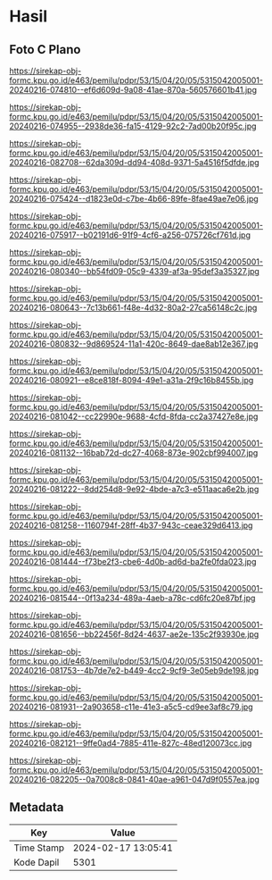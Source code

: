 # Hasil

## Foto C Plano

https://sirekap-obj-formc.kpu.go.id/e463/pemilu/pdpr/53/15/04/20/05/5315042005001-20240216-074810--ef6d609d-9a08-41ae-870a-560576601b41.jpg

https://sirekap-obj-formc.kpu.go.id/e463/pemilu/pdpr/53/15/04/20/05/5315042005001-20240216-074955--2938de36-fa15-4129-92c2-7ad00b20f95c.jpg

https://sirekap-obj-formc.kpu.go.id/e463/pemilu/pdpr/53/15/04/20/05/5315042005001-20240216-082708--62da309d-dd94-408d-9371-5a4516f5dfde.jpg

https://sirekap-obj-formc.kpu.go.id/e463/pemilu/pdpr/53/15/04/20/05/5315042005001-20240216-075424--d1823e0d-c7be-4b66-89fe-8fae49ae7e06.jpg

https://sirekap-obj-formc.kpu.go.id/e463/pemilu/pdpr/53/15/04/20/05/5315042005001-20240216-075917--b02191d6-91f9-4cf6-a256-075726cf761d.jpg

https://sirekap-obj-formc.kpu.go.id/e463/pemilu/pdpr/53/15/04/20/05/5315042005001-20240216-080340--bb54fd09-05c9-4339-af3a-95def3a35327.jpg

https://sirekap-obj-formc.kpu.go.id/e463/pemilu/pdpr/53/15/04/20/05/5315042005001-20240216-080643--7c13b661-f48e-4d32-80a2-27ca56148c2c.jpg

https://sirekap-obj-formc.kpu.go.id/e463/pemilu/pdpr/53/15/04/20/05/5315042005001-20240216-080832--9d869524-11a1-420c-8649-dae8ab12e367.jpg

https://sirekap-obj-formc.kpu.go.id/e463/pemilu/pdpr/53/15/04/20/05/5315042005001-20240216-080921--e8ce818f-8094-49e1-a31a-2f9c16b8455b.jpg

https://sirekap-obj-formc.kpu.go.id/e463/pemilu/pdpr/53/15/04/20/05/5315042005001-20240216-081042--cc22990e-9688-4cfd-8fda-cc2a37427e8e.jpg

https://sirekap-obj-formc.kpu.go.id/e463/pemilu/pdpr/53/15/04/20/05/5315042005001-20240216-081132--16bab72d-dc27-4068-873e-902cbf994007.jpg

https://sirekap-obj-formc.kpu.go.id/e463/pemilu/pdpr/53/15/04/20/05/5315042005001-20240216-081222--8dd254d8-9e92-4bde-a7c3-e511aaca6e2b.jpg

https://sirekap-obj-formc.kpu.go.id/e463/pemilu/pdpr/53/15/04/20/05/5315042005001-20240216-081258--1160794f-28ff-4b37-943c-ceae329d6413.jpg

https://sirekap-obj-formc.kpu.go.id/e463/pemilu/pdpr/53/15/04/20/05/5315042005001-20240216-081444--f73be2f3-cbe6-4d0b-ad6d-ba2fe0fda023.jpg

https://sirekap-obj-formc.kpu.go.id/e463/pemilu/pdpr/53/15/04/20/05/5315042005001-20240216-081544--0f13a234-489a-4aeb-a78c-cd6fc20e87bf.jpg

https://sirekap-obj-formc.kpu.go.id/e463/pemilu/pdpr/53/15/04/20/05/5315042005001-20240216-081656--bb22456f-8d24-4637-ae2e-135c2f93930e.jpg

https://sirekap-obj-formc.kpu.go.id/e463/pemilu/pdpr/53/15/04/20/05/5315042005001-20240216-081753--4b7de7e2-b449-4cc2-9cf9-3e05eb9de198.jpg

https://sirekap-obj-formc.kpu.go.id/e463/pemilu/pdpr/53/15/04/20/05/5315042005001-20240216-081931--2a903658-c11e-41e3-a5c5-cd9ee3af8c79.jpg

https://sirekap-obj-formc.kpu.go.id/e463/pemilu/pdpr/53/15/04/20/05/5315042005001-20240216-082121--9ffe0ad4-7885-411e-827c-48ed120073cc.jpg

https://sirekap-obj-formc.kpu.go.id/e463/pemilu/pdpr/53/15/04/20/05/5315042005001-20240216-082205--0a7008c8-0841-40ae-a961-047d9f0557ea.jpg


## Metadata

| Key        | Value               |
| ---------- | ------------------- |
| Time Stamp | 2024-02-17 13:05:41 |
| Kode Dapil | 5301                |




